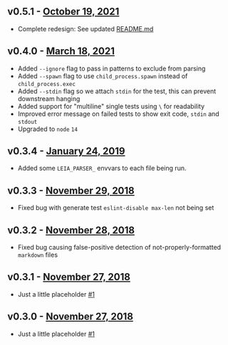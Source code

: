 v0.5.1 - [October 19, 2021](https://github.com/lando/leia/releases/tag/v0.5.1)
---------------------------

* Complete redesign: See updated [README.md](./README.md)

v0.4.0 - [March 18, 2021](https://github.com/lando/leia/releases/tag/v0.4.0)
-------------------------

* Added `--ignore` flag to pass in patterns to exclude from parsing
* Added `--spawn` flag to use `child_process.spawn` instead of `child_process.exec`
* Added `--stdin` flag so we attach `stdin` for the test, this can prevent downstream hanging
* Added support for "multiline" single tests using `\` for readability
* Improved error message on failed tests to show exit code, `stdin` and `stdout`
* Upgraded to `node` `14`

v0.3.4 - [January 24, 2019](https://github.com/lando/leia/releases/tag/v0.3.4)
---------------------------

* Added some `LEIA_PARSER_` envvars to each file being run.

v0.3.3 - [November 29, 2018](https://github.com/lando/leia/releases/tag/v0.3.3)
----------------------------

* Fixed bug with generate test `eslint-disable max-len` not being set

v0.3.2 - [November 28, 2018](https://github.com/lando/leia/releases/tag/v0.3.2)
----------------------------

* Fixed bug causing false-positive detection of not-properly-formatted `markdown` files

v0.3.1 - [November 27, 2018](https://github.com/lando/leia/releases/tag/v0.3.1)
----------------------------

* Just a little placeholder [#1](https://github.com/lando/leia/issues/1)

v0.3.0 - [November 27, 2018](https://github.com/lando/leia/releases/tag/v0.3.0)
----------------------------

* Just a little placeholder [#1](https://github.com/lando/leia/issues/1)

